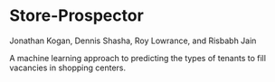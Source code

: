# Store-Prospector
Jonathan Kogan, Dennis Shasha, Roy Lowrance, and Risbabh Jain

A machine learning approach to predicting the types of tenants to fill vacancies in shopping centers.


